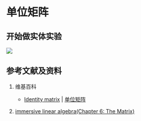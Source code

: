 # 单位矩阵

## 开始做实体实验

![](/images/线性代数/矩阵/单位矩阵/1a1.jpg)

## 参考文献及资料

1. 维基百科
	- [Identity matrix](https://en.wikipedia.org/wiki/Identity_matrix) | [单位矩阵](https://zh.wikipedia.org/wiki/單位矩陣) 
    
2. [immersive linear algebra(Chapter 6: The Matrix)](http://immersivemath.com/ila/ch06_matrices/ch06.html)
